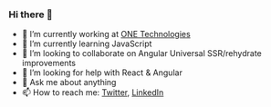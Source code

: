 ### Hi there 👋

- 🔭 I’m currently working at [ONE Technologies](https://one.kz)
- 🌱 I’m currently learning JavaScript
- 👯 I’m looking to collaborate on Angular Universal SSR/rehydrate improvements
- 🤔 I’m looking for help with React & Angular
- 💬 Ask me about anything
- 📫 How to reach me: [Twitter](https://twitter.com/RakhatRakhmetov), [LinkedIn](https://www.linkedin.com/in/rakhat-rakhmetov-78475327/)
